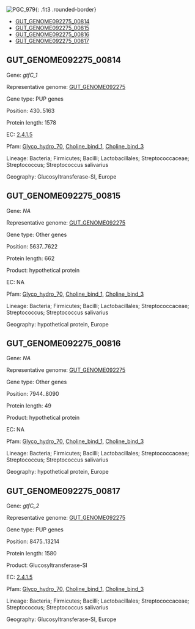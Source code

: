 ![PGC_979](../static/images/Clusters_figure/PGC_979.jpg){: .fit3 .rounded-border}

<ul id="myTab" class="nav nav-tabs">
  <li class="active">
        <a href="#tab1" data-toggle="tab">GUT_GENOME092275_00814</a>
  </li>
<li><a href="#tab2" data-toggle="tab">GUT_GENOME092275_00815</a></li>
<li><a href="#tab3" data-toggle="tab">GUT_GENOME092275_00816</a></li>
<li><a href="#tab4" data-toggle="tab">GUT_GENOME092275_00817</a></li>
</ul>

<div id="myTabContent" class="tab-content">
  <div class="tab-pane fade in active" id="tab1">

<h2 id="GUT_GENOME092275_00814">GUT_GENOME092275_00814</h2>
<p>Gene: <em>gtfC_1</em>
<p>Representative genome: <a href="https://www.ebi.ac.uk/metagenomics/genomes/MGYG-HGUT-00113">GUT_GENOME092275</a></p>
<p>Gene type: PUP genes</p>
<p>Position: 430..5163</p>
<p>Protein length: 1578</p>
<p>EC: <a href="https://www.brenda-enzymes.org/enzyme.php?ecno=2.4.1.5">2.4.1.5</a></p>
<p>Pfam: <a href="http://pfam.xfam.org/family/Glyco_hydro_70">Glyco_hydro_70</a>, <a href="http://pfam.xfam.org/family/Choline_bind_1">Choline_bind_1</a>, <a href="http://pfam.xfam.org/family/Choline_bind_3">Choline_bind_3</a></p>
<p>Lineage: Bacteria; Firmicutes; Bacilli; Lactobacillales; Streptococcaceae; Streptococcus; Streptococcus salivarius</p>
<p>Geography: Glucosyltransferase-SI, Europe</p>
  </div>

  <div class="tab-pane fade" id="tab2">

<h2 id="GUT_GENOME092275_00815">GUT_GENOME092275_00815</h2>
<p>Gene: <em>NA</em></p>
<p>Representative genome: <a href="https://www.ebi.ac.uk/metagenomics/genomes/MGYG-HGUT-00113">GUT_GENOME092275</a></p>
<p>Gene type: Other genes</p>
<p>Position: 5637..7622</p>
<p>Protein length: 662</p>
<p>Product: hypothetical protein</p>
<p>EC: NA</p>
<p>Pfam: <a href="http://pfam.xfam.org/family/Glyco_hydro_70">Glyco_hydro_70</a>, <a href="http://pfam.xfam.org/family/Choline_bind_1">Choline_bind_1</a>, <a href="http://pfam.xfam.org/family/Choline_bind_3">Choline_bind_3</a></p>
<p>Lineage: Bacteria; Firmicutes; Bacilli; Lactobacillales; Streptococcaceae; Streptococcus; Streptococcus salivarius</p>
<p>Geography: hypothetical protein, Europe</p>

  </div>
  <div class="tab-pane fade" id="tab3">

<h2 id="GUT_GENOME092275_00816">GUT_GENOME092275_00816</h2>
<p>Gene: <em>NA</em></p>
<p>Representative genome: <a href="https://www.ebi.ac.uk/metagenomics/genomes/MGYG-HGUT-00113">GUT_GENOME092275</a></p>
<p>Gene type: Other genes</p>
<p>Position: 7944..8090</p>
<p>Protein length: 49</p>
<p>Product: hypothetical protein</p>
<p>EC: NA</p>
<p>Pfam: <a href="http://pfam.xfam.org/family/Glyco_hydro_70">Glyco_hydro_70</a>, <a href="http://pfam.xfam.org/family/Choline_bind_1">Choline_bind_1</a>, <a href="http://pfam.xfam.org/family/Choline_bind_3">Choline_bind_3</a></p>
<p>Lineage: Bacteria; Firmicutes; Bacilli; Lactobacillales; Streptococcaceae; Streptococcus; Streptococcus salivarius</p>
<p>Geography: hypothetical protein, Europe</p>

  </div>
  <div class="tab-pane fade" id="tab4">

<h2 id="GUT_GENOME092275_00817">GUT_GENOME092275_00817</h2>
<p>Gene: <em>gtfC_2</em></p>
<p>Representative genome: <a href="https://www.ebi.ac.uk/metagenomics/genomes/MGYG-HGUT-00113">GUT_GENOME092275</a></p>
<p>Gene type: PUP genes</p>
<p>Position: 8475..13214</p>
<p>Protein length: 1580</p>
<p>Product: Glucosyltransferase-SI</p>
<p>EC: <a href="https://www.brenda-enzymes.org/enzyme.php?ecno=2.4.1.5">2.4.1.5</a></p>
<p>Pfam: <a href="http://pfam.xfam.org/family/Glyco_hydro_70">Glyco_hydro_70</a>, <a href="http://pfam.xfam.org/family/Choline_bind_1">Choline_bind_1</a>, <a href="http://pfam.xfam.org/family/Choline_bind_3">Choline_bind_3</a></p>
<p>Lineage: Bacteria; Firmicutes; Bacilli; Lactobacillales; Streptococcaceae; Streptococcus; Streptococcus salivarius</p>
<p>Geography: Glucosyltransferase-SI, Europe</p>

  </div>
</div>
